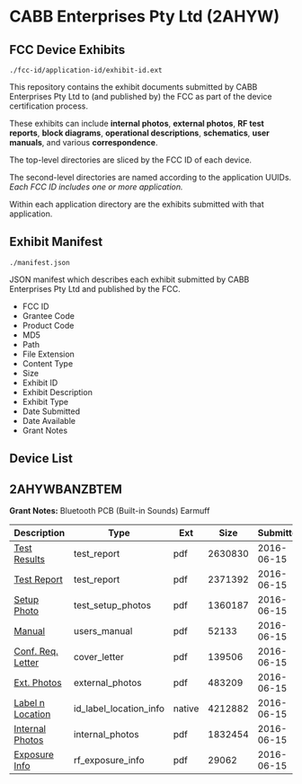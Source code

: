 # CABB Enterprises Pty Ltd (2AHYW)
## FCC Device Exhibits

```
./fcc-id/application-id/exhibit-id.ext
```

This repository contains the exhibit documents submitted by CABB Enterprises Pty Ltd to (and published by) the FCC as part of the device certification process.

These exhibits can include **internal photos**, **external photos**, **RF test reports**, **block diagrams**, **operational descriptions**, **schematics**, **user manuals**, and various **correspondence**.

The top-level directories are sliced by the FCC ID of each device.

The second-level directories are named according to the application UUIDs. *Each FCC ID includes one or more application.*

Within each application directory are the exhibits submitted with that application. 

## Exhibit Manifest

```
./manifest.json
```

JSON manifest which describes each exhibit submitted by CABB Enterprises Pty Ltd and published by the FCC.

- FCC ID
- Grantee Code
- Product Code
- MD5
- Path
- File Extension
- Content Type
- Size
- Exhibit ID
- Exhibit Description
- Exhibit Type
- Date Submitted
- Date Available
- Grant Notes

## Device List
## 2AHYWBANZBTEM
**Grant Notes:** Bluetooth PCB (Built-in Sounds) Earmuff

| Description | Type | Ext | Size | Submitted | Available |
| ----------- | ---- | --- | ---- | --------- | --------- |
| [Test Results](2AHYWBANZBTEM/08a0f743c675ef50b2ff1e40f6bba414/3028116.pdf) | test_report | pdf | 2630830 | 2016-06-15 | 2016-06-20 |
| [Test Report](2AHYWBANZBTEM/08a0f743c675ef50b2ff1e40f6bba414/3028115.pdf) | test_report | pdf | 2371392 | 2016-06-15 | 2016-06-20 |
| [Setup Photo](2AHYWBANZBTEM/08a0f743c675ef50b2ff1e40f6bba414/3028117.pdf) | test_setup_photos | pdf | 1360187 | 2016-06-15 | 2016-06-20 |
| [Manual](2AHYWBANZBTEM/08a0f743c675ef50b2ff1e40f6bba414/3028118.pdf) | users_manual | pdf | 52133 | 2016-06-15 | 2016-06-20 |
| [Conf. Req. Letter](2AHYWBANZBTEM/08a0f743c675ef50b2ff1e40f6bba414/3028099.pdf) | cover_letter | pdf | 139506 | 2016-06-15 | 2016-06-20 |
| [Ext. Photos](2AHYWBANZBTEM/08a0f743c675ef50b2ff1e40f6bba414/3028101.pdf) | external_photos | pdf | 483209 | 2016-06-15 | 2016-06-20 |
| [Label n Location](2AHYWBANZBTEM/08a0f743c675ef50b2ff1e40f6bba414/3028104.native) | id_label_location_info | native | 4212882 | 2016-06-15 | 2016-06-20 |
| [Internal Photos](2AHYWBANZBTEM/08a0f743c675ef50b2ff1e40f6bba414/3028109.pdf) | internal_photos | pdf | 1832454 | 2016-06-15 | 2016-06-20 |
| [Exposure Info](2AHYWBANZBTEM/08a0f743c675ef50b2ff1e40f6bba414/3028114.pdf) | rf_exposure_info | pdf | 29062 | 2016-06-15 | 2016-06-20 |
